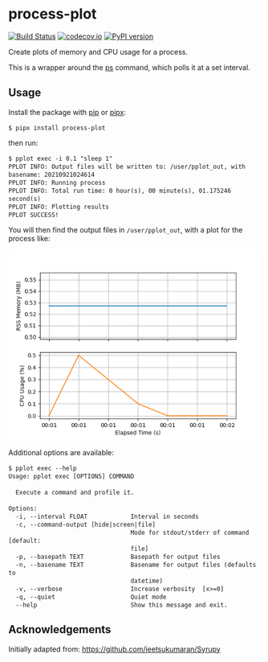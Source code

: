 # process-plot

[![Build Status][ci-badge]][ci-link]
[![codecov.io][cov-badge]][cov-link]
[![PyPI version][pypi-badge]][pypi-link]

Create plots of memory and CPU usage for a process.

This is a wrapper around the [ps](https://man7.org/linux/man-pages/man1/ps.1.html) command,
which polls it at a set interval.

## Usage

Install the package with [pip](https://pip.pypa.io) or [pipx](https://github.com/pypa/pipx):

```console
$ pipx install process-plot
```

then run:

```console
$ pplot exec -i 0.1 "sleep 1"
PPLOT INFO: Output files will be written to: /user/pplot_out, with basename: 20210921024614
PPLOT INFO: Running process
PPLOT INFO: Total run time: 0 hour(s), 00 minute(s), 01.175246 second(s)
PPLOT INFO: Plotting results
PPLOT SUCCESS!
```

You will then find the output files in `/user/pplot_out`, with a plot for the process like:

![example plot](example.png)

Additional options are available:

```console
$ pplot exec --help
Usage: pplot exec [OPTIONS] COMMAND

  Execute a command and profile it.

Options:
  -i, --interval FLOAT            Interval in seconds
  -c, --command-output [hide|screen|file]
                                  Mode for stdout/stderr of command  [default:
                                  file]
  -p, --basepath TEXT             Basepath for output files
  -n, --basename TEXT             Basename for output files (defaults to
                                  datetime)
  -v, --verbose                   Increase verbosity  [x>=0]
  -q, --quiet                     Quiet mode
  --help                          Show this message and exit.
```

## Acknowledgements

Initially adapted from: <https://github.com/jeetsukumaran/Syrupy>

[ci-badge]: https://github.com/chrisjsewell/process-plot/workflows/CI/badge.svg?branch=main
[ci-link]: https://github.com/chrisjsewell/process-plot/actions?query=workflow%3ACI+branch%3Amain+event%3Apush
[cov-badge]: https://codecov.io/gh/chrisjsewell/process-plot/branch/main/graph/badge.svg
[cov-link]: https://codecov.io/gh/chrisjsewell/process-plot
[pypi-badge]: https://img.shields.io/pypi/v/process-plot.svg
[pypi-link]: https://pypi.org/project/process-plot

